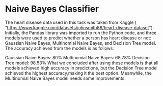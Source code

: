 # Naive Bayes Classifier
The heart disease data used in this task was taken from Kaggle ( "https://www.kaggle.com/datasets/johnsmith88/heart-disease-dataset"). 
Initially, the Pandas library was imported to run the Python code, and three models were used to predict whether a person has heart disease or not:
Gaussian Naive Bayes, Multinomial Naive Bayes, and Decision Tree model.
The accuracy achieved from the models is as follows:

Gaussian Naive Bayes: 80%
Multinomial Naive Bayes: 68.78%
Decision Tree model: 98.53%
What we concluded after using these models is that all models achieved high accuracy in predictions,
but the Decision Tree model achieved the highest accuracy,making it the best option. 
Meanwhile, the Multinomial Naive Bayes model needs some improvements.
